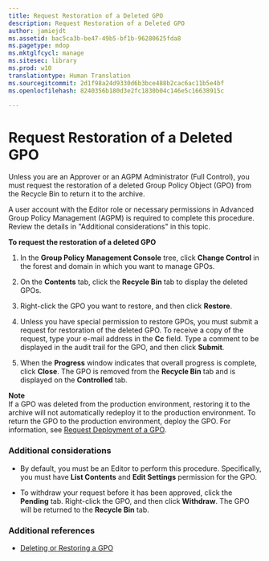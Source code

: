 ```yaml
---
title: Request Restoration of a Deleted GPO
description: Request Restoration of a Deleted GPO
author: jamiejdt
ms.assetid: bac5ca3b-be47-49b5-bf1b-96280625fda8
ms.pagetype: mdop
ms.mktglfcycl: manage
ms.sitesec: library
ms.prod: w10
translationtype: Human Translation
ms.sourcegitcommit: 2d1f98a24d9330d6b3bce488b2cac6ac11b5e4bf
ms.openlocfilehash: 8240356b180d3e2fc1830b04c146e5c16638915c

---
```



# Request Restoration of a Deleted GPO


Unless you are an Approver or an AGPM Administrator (Full Control), you must request the restoration of a deleted Group Policy Object (GPO) from the Recycle Bin to return it to the archive.

A user account with the Editor role or necessary permissions in Advanced Group Policy Management (AGPM) is required to complete this procedure. Review the details in "Additional considerations" in this topic.

**To request the restoration of a deleted GPO**

1.  In the **Group Policy Management Console** tree, click **Change Control** in the forest and domain in which you want to manage GPOs.

2.  On the **Contents** tab, click the **Recycle Bin** tab to display the deleted GPOs.

3.  Right-click the GPO you want to restore, and then click **Restore**.

4.  Unless you have special permission to restore GPOs, you must submit a request for restoration of the deleted GPO. To receive a copy of the request, type your e-mail address in the **Cc** field. Type a comment to be displayed in the audit trail for the GPO, and then click **Submit**.

5.  When the **Progress** window indicates that overall progress is complete, click **Close**. The GPO is removed from the **Recycle Bin** tab and is displayed on the **Controlled** tab.

**Note**  
If a GPO was deleted from the production environment, restoring it to the archive will not automatically redeploy it to the production environment. To return the GPO to the production environment, deploy the GPO. For information, see [Request Deployment of a GPO](request-deployment-of-a-gpo-agpm40.md).

 

### Additional considerations

-   By default, you must be an Editor to perform this procedure. Specifically, you must have **List Contents** and **Edit Settings** permission for the GPO.

-   To withdraw your request before it has been approved, click the **Pending** tab. Right-click the GPO, and then click **Withdraw**. The GPO will be returned to the **Recycle Bin** tab.

### Additional references

-   [Deleting or Restoring a GPO](deleting-or-restoring-a-gpo-agpm40.md)

 

 








<!--HONumber=Jun16_HO4-->


